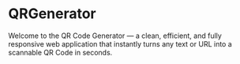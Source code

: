 # QRGenerator
Welcome to the QR Code Generator — a clean, efficient, and fully responsive web application that instantly turns any text or URL into a scannable QR Code in seconds.
